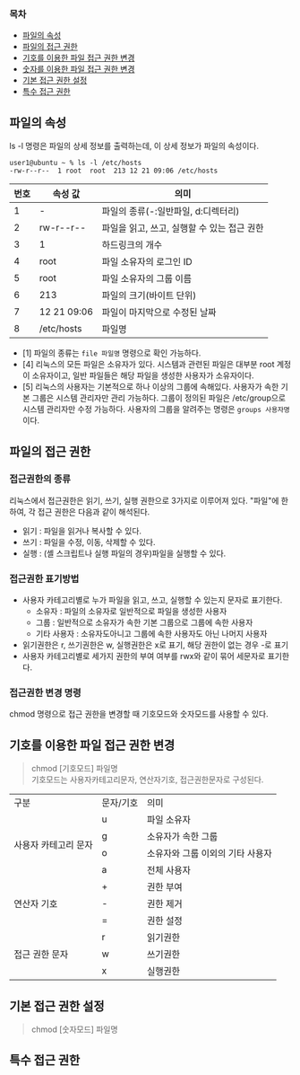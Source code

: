 ### 목차
- [파일의 속성](#파일의-속성)
- [파일의 접근 권한](#파일의-접근-권한)
- [기호를 이용한 파일 접근 권한 변경](#기호를-이용한-파일-접근-권한-변경)
- [숫자를 이용한 파일 접근 권한 변경](#숫자를-이용한-파일-접근-권한-변경)
- [기본 접근 권한 설정](#기본-접근-권한-설정)
- [특수 접근 권한](#특수-접근-권한)

## 파일의 속성
ls -l 명령은 파일의 상세 정보를 출력하는데, 이 상세 정보가 파일의 속성이다.
```
user1@ubuntu ~ % ls -l /etc/hosts
-rw-r--r--  1 root  root  213 12 21 09:06 /etc/hosts
```
|번호|속성 값|의미|
|---|-----------|--------------|
|1|-|파일의 종류(-:일반파일, d:디렉터리)|
|2|rw-r--r--|파일을 읽고, 쓰고, 실행할 수 있는 접근 권한|
|3|1|하드링크의 개수|
|4|root|파일 소유자의 로그인 ID|
|5|root|파일 소유자의 그룹 이름|
|6|213|파일의 크기(바이트 단위)|
|7|12 21 09:06|파일이 마지막으로 수정된 날짜|
|8|/etc/hosts|파일명|

- [1] 파일의 종류는 `file 파일명` 명령으로 확인 가능하다.
- [4] 리눅스의 모든 파일은 소유자가 있다. 시스템과 관련된 파일은 대부분 root 계정이 소유자이고, 일반 파일들은 해당 파일을 생성한 사용자가 소유자이다.
- [5] 리눅스의 사용자는 기본적으로 하나 이상의 그룹에 속해있다. 사용자가 속한 기본 그룹은 시스템 관리자만 관리 가능하다. 그룹이 정의된 파일은 /etc/group으로 시스템 관리자만 수정 가능하다. 사용자의 그룹을 알려주는 명령은 `groups 사용자명`이다.

## 파일의 접근 권한
### 접근권한의 종류
리눅스에서 접근권한은 읽기, 쓰기, 실행 권한으로 3가지로 이루어져 있다.
"파일"에 한하여, 각 접근 권한은 다음과 같이 해석된다.
- 읽기 : 파일을 읽거나 복사할 수 있다.
- 쓰기 : 파일을 수정, 이동, 삭제할 수 있다.
- 실행 : (셸 스크립트나 실행 파일의 경우)파일을 실행할 수 있다.
### 접근권한 표기방법
- 사용자 카테고리별로 누가 파일을 읽고, 쓰고, 실행할 수 있는지 문자로 표기한다.
    - 소유자 : 파일의 소유자로 일반적으로 파일을 생성한 사용자
    - 그룹 : 일반적으로 소유자가 속한 기본 그룹으로 그룹에 속한 사용자
    - 기타 사용자 : 소유자도아니고 그룹에 속한 사용자도 아닌 나머지 사용자
- 읽기권한은 r, 쓰기권한은 w, 실행권한은 x로 표기, 해당 권한이 없는 경우 -로 표기
- 사용자 카테고리별로 세가지 권한의 부여 여부를 rwx와 같이 묶어 세문자로 표기한다.   
### 접근권한 변경 명령
chmod 명령으로 접근 권한을 변경할 때 기호모드와 숫자모드를 사용할 수 있다.

## 기호를 이용한 파일 접근 권한 변경
> chmod [기호모드] 파일명  
> 기호모드는 사용자카테고리문자, 연산자기호, 접근권한문자로 구성된다.

<table>
  <tr>
    <td>구분</td>
    <td>문자/기호</td>
    <td>의미</td>
  </tr>
  <tr>
    <td rowspan="4">사용자 카테고리 문자</td>
    <td>u</td>
    <td>파일 소유자</td>
  </tr>
  <tr>
    <td>g</td>
    <td>소유자가 속한 그룹</td>
  </tr>
  <tr>
    <td>o</td>
    <td>소유자와 그룹 이외의 기타 사용자</td>
  </tr>
  <tr>
    <td>a</td>
    <td>전체 사용자</td>
  </tr>
  <tr>
    <td rowspan="3">연산자 기호</td>
    <td>+</td>
    <td>권한 부여</td>
  <tr>
    <td>-</td>
    <td>권한 제거</td>
  <tr>
    <td>=</td>
    <td>권한 설정</td>
  <tr>
    <td rowspan="3">접근 권한 문자</td>
    <td>r</td>
    <td>읽기권한</td>
  </tr>
  <tr>
    <td>w</td>
    <td>쓰기권한</td>
  </tr>
  <tr>
    <td>x</td>
    <td>실행권한</td>
  </tr>
</table>

## 기본 접근 권한 설정
> chmod [숫자모드] 파일명  


## 특수 접근 권한
